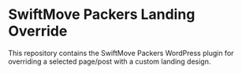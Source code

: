 # SwiftMove Packers Landing Override

This repository contains the SwiftMove Packers WordPress plugin for overriding a selected page/post with a custom landing design.